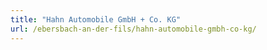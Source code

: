 ```yaml
---
title: "Hahn Automobile GmbH + Co. KG"
url: /ebersbach-an-der-fils/hahn-automobile-gmbh-co-kg/
---
```

